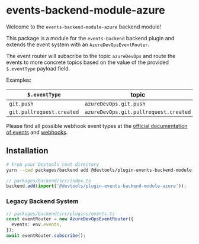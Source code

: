 # events-backend-module-azure

Welcome to the `events-backend-module-azure` backend module!

This package is a module for the `events-backend` backend plugin
and extends the event system with an `AzureDevOpsEventRouter`.

The event router will subscribe to the topic `azureDevOps`
and route the events to more concrete topics based on the value
of the provided `$.eventType` payload field.

Examples:

| `$.eventType`             | topic                                 |
| ------------------------- | ------------------------------------- |
| `git.push`                | `azureDevOps.git.push`                |
| `git.pullrequest.created` | `azureDevOps.git.pullrequest.created` |

Please find all possible webhook event types at the
[official documentation of events](https://learn.microsoft.com/en-us/azure/devops/service-hooks/events?source=recommendations&view=azure-devops)
and [webhooks](https://learn.microsoft.com/en-us/azure/devops/service-hooks/services/webhooks?view=azure-devops).

## Installation

```bash
# From your Devtools root directory
yarn --cwd packages/backend add @devtools/plugin-events-backend-module-azure
```

```ts
// packages/backend/src/index.ts
backend.add(import('@devtools/plugin-events-backend-module-azure'));
```

### Legacy Backend System

```ts
// packages/backend/src/plugins/events.ts
const eventRouter = new AzureDevOpsEventRouter({
  events: env.events,
});
await eventRouter.subscribe();
```
